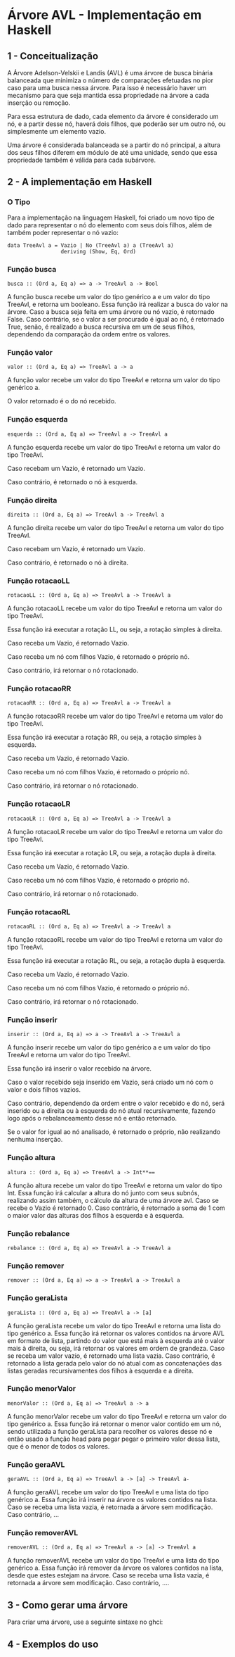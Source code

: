 # **Árvore AVL - Implementação em Haskell**

## 1 - Conceitualização

A Árvore Adelson-Velskii e Landis (AVL) é uma árvore de busca binária balanceada que minimiza o número de comparações efetuadas no pior caso para uma busca nessa árvore. Para isso é necessário haver um mecanismo para que seja mantida essa propriedade na árvore a cada inserção ou remoção.

Para essa estrutura de dado, cada elemento da árvore é considerado um nó, e a partir desse nó, haverá dois filhos, que poderão ser um outro nó, ou simplesmente um elemento vazio.

Uma árvore é considerada balanceada se a partir do nó principal, a altura dos seus filhos diferem em módulo de até uma unidade, sendo que essa propriedade também é válida para cada subárvore.

## 2 - A implementação em Haskell

### O Tipo

Para a implementação na linguagem Haskell, foi criado um novo tipo de dado para representar o nó do elemento com seus dois filhos, além de também poder representar o nó vazio:

    data TreeAvl a = Vazio | No (TreeAvl a) a (TreeAvl a)
                     deriving (Show, Eq, Ord)

### Função busca

    busca :: (Ord a, Eq a) => a -> TreeAvl a -> Bool

A função busca recebe um valor do tipo genérico a e um valor do tipo TreeAvl, e retorna um booleano.
Essa função irá realizar a busca do valor na árvore.
Caso a busca seja feita em uma árvore ou nó vazio, é retornado False.
Caso contrário, se o valor a ser procurado é igual ao nó, é retornado True, senão, é realizado a busca recursiva em um de seus filhos, dependendo da comparação da ordem entre os valores.

### Função valor

    valor :: (Ord a, Eq a) => TreeAvl a -> a

A função valor recebe um valor do tipo TreeAvl e retorna um valor do tipo genérico a.

O valor retornado é o do nó recebido.

### Função esquerda

    esquerda :: (Ord a, Eq a) => TreeAvl a -> TreeAvl a
A função esquerda recebe um valor do tipo TreeAvl e retorna um valor do tipo TreeAvl.

Caso recebam um Vazio, é retornado um Vazio.

Caso contrário, é retornado o nó à esquerda.

### Função direita

    direita :: (Ord a, Eq a) => TreeAvl a -> TreeAvl a

A função direita recebe um valor do tipo TreeAvl e retorna um valor do tipo TreeAvl.

Caso recebam um Vazio, é retornado um Vazio.

Caso contrário, é retornado o nó à direita.

### Função rotacaoLL

    rotacaoLL :: (Ord a, Eq a) => TreeAvl a -> TreeAvl a

A função rotacaoLL recebe um valor do tipo TreeAvl e retorna um valor do tipo TreeAvl.

Essa função irá executar a rotação LL, ou seja, a rotação simples à direita.

Caso receba um Vazio, é retornado Vazio.

Caso receba um nó com filhos Vazio, é retornado o próprio nó.

Caso contrário, irá retornar o nó rotacionado.

### Função rotacaoRR

    rotacaoRR :: (Ord a, Eq a) => TreeAvl a -> TreeAvl a

A função rotacaoRR recebe um valor do tipo TreeAvl e retorna um valor do tipo TreeAvl.

Essa função irá executar a rotação RR, ou seja, a rotação simples à esquerda.

Caso receba um Vazio, é retornado Vazio.

Caso receba um nó com filhos Vazio, é retornado o próprio nó.

Caso contrário, irá retornar o nó rotacionado.

### Função rotacaoLR

    rotacaoLR :: (Ord a, Eq a) => TreeAvl a -> TreeAvl a

A função rotacaoLR recebe um valor do tipo TreeAvl e retorna um valor do tipo TreeAvl.

Essa função irá executar a rotação LR, ou seja, a rotação dupla à direita.

Caso receba um Vazio, é retornado Vazio.

Caso receba um nó com filhos Vazio, é retornado o próprio nó.

Caso contrário, irá retornar o nó rotacionado.

### Função rotacaoRL

    rotacaoRL :: (Ord a, Eq a) => TreeAvl a -> TreeAvl a

A função rotacaoRL recebe um valor do tipo TreeAvl e retorna um valor do tipo TreeAvl.

Essa função irá executar a rotação RL, ou seja, a rotação dupla à esquerda.

Caso receba um Vazio, é retornado Vazio.

Caso receba um nó com filhos Vazio, é retornado o próprio nó.

Caso contrário, irá retornar o nó rotacionado.

### Função inserir

    inserir :: (Ord a, Eq a) => a -> TreeAvl a -> TreeAvl a

A função inserir recebe um valor do tipo genérico a e um valor do tipo TreeAvl e retorna um valor do tipo TreeAvl.

Essa função irá inserir o valor recebido na árvore.

Caso o valor recebido seja inserido em Vazio, será criado um nó com o valor e dois filhos vazios.

Caso contrário, dependendo da ordem entre o valor recebido e do nó, será inserido ou a direita ou à esquerda do nó atual recursivamente, fazendo logo após o rebalanceamento desse nó e então retornado. 

Se o valor for igual ao nó analisado, é retornado o próprio, não realizando nenhuma inserção.

### Função altura

    altura :: (Ord a, Eq a) => TreeAvl a -> Int**==

A função altura recebe um valor do tipo TreeAvl e retorna um valor do tipo Int.
Essa função irá calcular a altura do nó junto com seus subnós, realizando assim também, o cálculo da altura de uma árvore avl.
Caso se recebe o Vazio é retornado 0.
Caso contrário, é retornado a soma de 1 com o maior valor das alturas dos filhos à esquerda e à esquerda.

### Função rebalance

    rebalance :: (Ord a, Eq a) => TreeAvl a -> TreeAvl a

### Função remover

    remover :: (Ord a, Eq a) => a -> TreeAvl a -> TreeAvl a

### Função geraLista

    geraLista :: (Ord a, Eq a) => TreeAvl a -> [a]

A função geraLista recebe um valor do tipo TreeAvl e retorna uma lista do tipo genérico a.
Essa função irá retornar os valores contidos na árvore AVL em formato de lista, partindo do valor que está mais à esquerda até o valor mais à direita, ou seja, irá retornar os valores em ordem de grandeza.
Caso se receba um valor vazio, é retornado uma lista vazia.
Caso contrário, é retornado a lista gerada pelo valor do nó atual com as concatenações das listas geradas recursivamentes dos filhos à esquerda e a direita.

### Função menorValor

    menorValor :: (Ord a, Eq a) => TreeAvl a -> a

A função menorValor recebe um valor do tipo TreeAvl e retorna um valor do tipo genérico a.
Essa função irá retornar o menor valor contido em um nó, sendo utilizada a função geraLista para recolher os valores desse nó e então usado a função head para pegar pegar o primeiro valor dessa lista, que é o menor de todos os valores.

### Função geraAVL

    geraAVL :: (Ord a, Eq a) => TreeAvl a -> [a] -> TreeAvl a-

A função geraAVL recebe um valor do tipo TreeAvl e uma lista do tipo genérico a.
Essa função irá inserir na árvore os valores contidos na lista.
Caso se receba uma lista vazia, é retornada a árvore sem modificação.
Caso contrário, ...

### Função removerAVL

    removerAVL :: (Ord a, Eq a) => TreeAvl a -> [a] -> TreeAvl a

A função removerAVL recebe um valor do tipo TreeAvl e uma lista do tipo genérico a.
Essa função irá remover da árvore os valores contidos na lista, desde que estes estejam na árvore.
Caso se receba uma lista vazia, é retornada a árvore sem modificação.
Caso contrário, ….

## 3 - Como gerar uma árvore

Para criar uma árvore, use a seguinte sintaxe no ghci:


## 4 - Exemplos do uso


